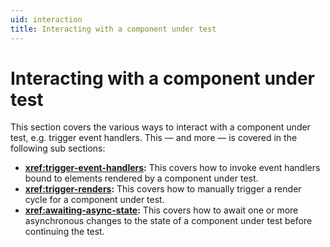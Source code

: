 ```yaml
---
uid: interaction
title: Interacting with a component under test
---
```


# Interacting with a component under test

This section covers the various ways to interact with a component under test, e.g. trigger event handlers. This &mdash; and more &mdash; is covered in the following sub sections:

- **<xref:trigger-event-handlers>:** This covers how to invoke event handlers bound to elements rendered by a component under test.
- **<xref:trigger-renders>:** This covers how to manually trigger a render cycle for a component under test.
- **<xref:awaiting-async-state>:** This covers how to await one or more asynchronous changes to the state of a component under test before continuing the test.
